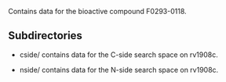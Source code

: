 Contains data for the bioactive compound F0293-0118.

## Subdirectories

- cside/ contains data for the C-side search space on rv1908c.

- nside/ contains data for the N-side search space on rv1908c.

